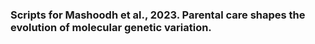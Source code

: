 ### Scripts for Mashoodh et al., 2023. Parental care shapes the evolution of molecular genetic variation.
